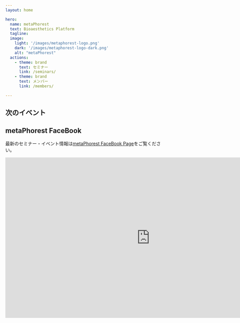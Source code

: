 ```yaml
---
layout: home

hero:
  name: metaPhorest
  text: Bioaesthetics Platform
  tagline:
  image:
    light: '/images/metaphorest-logo.png'
    dark: '/images/metaphorest-logo-dark.png'
    alt: "metaPhorest"
  actions:
    - theme: brand
      text: セミナー
      link: /seminars/
    - theme: brand
      text: メンバー
      link: /members/

---
```


## 次のイベント

<Event
  header = "106th metaPhorest Seminar by Dr.Perig Pitrou"
  date = "2025年2月20日（火） 19:00 @TWIns/東京女子医科大学・早稲田大学連携 先端生命医科学研究教育施設"
  link = "/seminars/106"
  image = "/seminars/106/106.jpg"
/>

## metaPhorest FaceBook

最新のセミナー・イベント情報は[metaPhorest FaceBook Page](http://facebook.com/metaphorest.net/)をご覧ください。

<iframe src="https://www.facebook.com/plugins/page.php?href=https%3A%2F%2Fwww.facebook.com%2Fmetaphorest.net&tabs=timeline&width=900&height=500&small_header=false&adapt_container_width=true&hide_cover=false&show_facepile=true&appId=107940335913847" width="900" height="500" style="border:none;overflow:hidden" scrolling="no" frameborder="0" allowfullscreen="true" allow="autoplay; clipboard-write; encrypted-media; picture-in-picture; web-share"></iframe>

